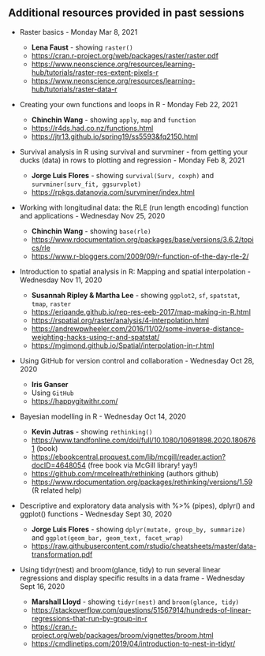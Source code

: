 ## Additional resources provided in past sessions 
* Raster basics - Monday Mar 8, 2021
    * __Lena Faust__ - showing `raster()`
    * https://cran.r-project.org/web/packages/raster/raster.pdf
    * https://www.neonscience.org/resources/learning-hub/tutorials/raster-res-extent-pixels-r
    * https://www.neonscience.org/resources/learning-hub/tutorials/raster-data-r

* Creating your own functions and loops in R - Monday Feb 22, 2021
    * __Chinchin Wang__ - showing `apply`, `map` and `function`
    * https://r4ds.had.co.nz/functions.html
    * https://jtr13.github.io/spring19/ss5593&fq2150.html

* Survival analysis in R using survival and survminer - from getting your ducks (data) in rows to plotting and regression - Monday Feb 8, 2021
    * __Jorge Luis Flores__ - showing `survival(Surv, coxph)` and `survminer(surv_fit, ggsurvplot)`
    * https://rpkgs.datanovia.com/survminer/index.html

* Working with longitudinal data: the RLE (run length encoding) function and applications - Wednesday Nov 25, 2020
    * __Chinchin Wang__ - showing `base(rle)`
    * https://www.rdocumentation.org/packages/base/versions/3.6.2/topics/rle
    * https://www.r-bloggers.com/2009/09/r-function-of-the-day-rle-2/

* Introduction to spatial analysis in R: Mapping and spatial interpolation - Wednesday Nov 11, 2020
    * __Susannah Ripley & Martha Lee__ - showing `ggplot2`, `sf`, `spatstat`, `tmap`, `raster`
    * https://eriqande.github.io/rep-res-eeb-2017/map-making-in-R.html 
    * https://rspatial.org/raster/analysis/4-interpolation.html 
    * https://andrewpwheeler.com/2016/11/02/some-inverse-distance-weighting-hacks-using-r-and-spatstat/ 
    * https://mgimond.github.io/Spatial/interpolation-in-r.html 

* Using GitHub for version control and collaboration - Wednesday Oct 28, 2020
    * __Iris Ganser__
    * Using `GitHub`
    * https://happygitwithr.com/

* Bayesian modelling in R - Wednesday Oct 14, 2020
    * __Kevin Jutras__ - showing `rethinking()`
    * https://www.tandfonline.com/doi/full/10.1080/10691898.2020.1806761 (book)
    * https://ebookcentral.proquest.com/lib/mcgill/reader.action?docID=4648054 (free book via McGill library! yay!)
    * https://github.com/rmcelreath/rethinking (authors github)
    * https://www.rdocumentation.org/packages/rethinking/versions/1.59 (R related help)   


* Descriptive and exploratory data analysis with %>% (pipes), dplyr() and ggplot() functions - Wednesday Sept 30, 2020
    * __Jorge Luis Flores__ - showing `dplyr(mutate, group_by, summarize)` and `ggplot(geom_bar, geom_text, facet_wrap)`
    * https://raw.githubusercontent.com/rstudio/cheatsheets/master/data-transformation.pdf

* Using tidyr(nest) and broom(glance, tidy) to run several linear regressions and display specific results in a data frame - Wednesday Sept 16, 2020
    * __Marshall Lloyd__ - showing `tidyr(nest)` and `broom(glance, tidy)`
    * https://stackoverflow.com/questions/51567914/hundreds-of-linear-regressions-that-run-by-group-in-r
    * https://cran.r-project.org/web/packages/broom/vignettes/broom.html
    * https://cmdlinetips.com/2019/04/introduction-to-nest-in-tidyr/
